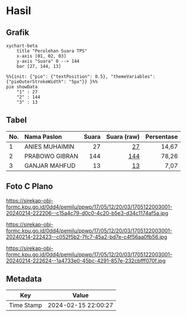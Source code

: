 # Hasil

## Grafik

```mermaid
xychart-beta
    title "Perolehan Suara TPS"
    x-axis [01, 02, 03]
    y-axis "Suara" 0 --> 144
    bar [27, 144, 13]
```

```mermaid
%%{init: {"pie": {"textPosition": 0.5}, "themeVariables": {"pieOuterStrokeWidth": "5px"}} }%%
pie showData
    "1" : 27
    "2" : 144
    "3" : 13
```

## Tabel

| No. | Nama Paslon    | Suara | Suara (raw) | Persentase |
|:--- |:-------------- | -----:| -----------:| ----------:|
| 1   | ANIES MUHAIMIN | 27    | [27][p-1]   | 14,67      |
| 2   | PRABOWO GIBRAN | 144   | [144][p-2]  | 78,26      |
| 3   | GANJAR MAHFUD  | 13    | [13][p-3]   | 7,07       |


[p-1]: https://github.com/gigit-pemilu/pemilu-2024-17-bengkulu/blob/main/pilpres/hitung-suara/sub/17-bengkulu/sub/05-seluma/sub/12-talo-kecil/sub/2003-suka-merindu/sub/001-tps/sub/paslon-1.txt
[p-2]: https://github.com/gigit-pemilu/pemilu-2024-17-bengkulu/blob/main/pilpres/hitung-suara/sub/17-bengkulu/sub/05-seluma/sub/12-talo-kecil/sub/2003-suka-merindu/sub/001-tps/sub/paslon-2.txt
[p-3]: https://github.com/gigit-pemilu/pemilu-2024-17-bengkulu/blob/main/pilpres/hitung-suara/sub/17-bengkulu/sub/05-seluma/sub/12-talo-kecil/sub/2003-suka-merindu/sub/001-tps/sub/paslon-3.txt

## Foto C Plano

https://sirekap-obj-formc.kpu.go.id/0dd4/pemilu/ppwp/17/05/12/20/03/1705122003001-20240214-222206--c15a4c79-d0c0-4c20-b5e3-d34c1174af5a.jpg

https://sirekap-obj-formc.kpu.go.id/0dd4/pemilu/ppwp/17/05/12/20/03/1705122003001-20240214-222423--c052f5b2-7fc7-45a2-bd7e-c4f56aa0fb56.jpg

https://sirekap-obj-formc.kpu.go.id/0dd4/pemilu/ppwp/17/05/12/20/03/1705122003001-20240214-222624--1a4733e0-45bc-4291-857e-232cbfff070f.jpg


## Metadata

| Key        | Value               |
| ---------- | ------------------- |
| Time Stamp | 2024-02-15 22:00:27 |



